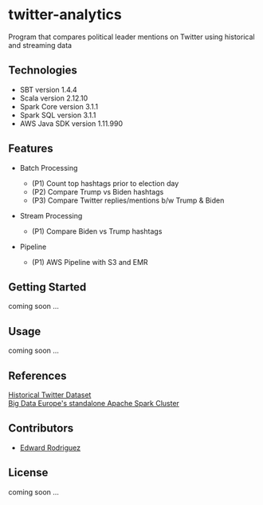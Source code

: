 # twitter-analytics

Program that compares political leader mentions on Twitter using historical and streaming data

## Technologies

- SBT version 1.4.4
- Scala version 2.12.10
- Spark Core version 3.1.1
- Spark SQL version 3.1.1
- AWS Java SDK version 1.11.990

## Features

- Batch Processing

  - (P1) Count top hashtags prior to election day
  - (P2) Compare Trump vs Biden hashtags
  - (P3) Compare Twitter replies/mentions b/w Trump & Biden

- Stream Processing

  - (P1) Compare Biden vs Trump hashtags

- Pipeline
  - (P1) AWS Pipeline with S3 and EMR

## Getting Started

coming soon ...

## Usage

coming soon ...

## References

[Historical Twitter Dataset](https://archive.org/details/archiveteam-twitter-stream-2020-11)  
[Big Data Europe's standalone Apache Spark Cluster](https://github.com/big-data-europe/docker-spark)

## Contributors

- [Edward Rodriguez](https://github.com/Edward-Rodriguez)

## License

coming soon ...
